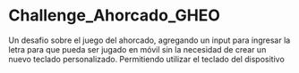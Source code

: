 # Challenge_Ahorcado_GHEO 
Un desafio sobre el juego del ahorcado, agregando un input para ingresar la letra para que pueda ser jugado en móvil sin la necesidad de crear un nuevo teclado personalizado. Permitiendo utilizar el teclado del dispositivo
